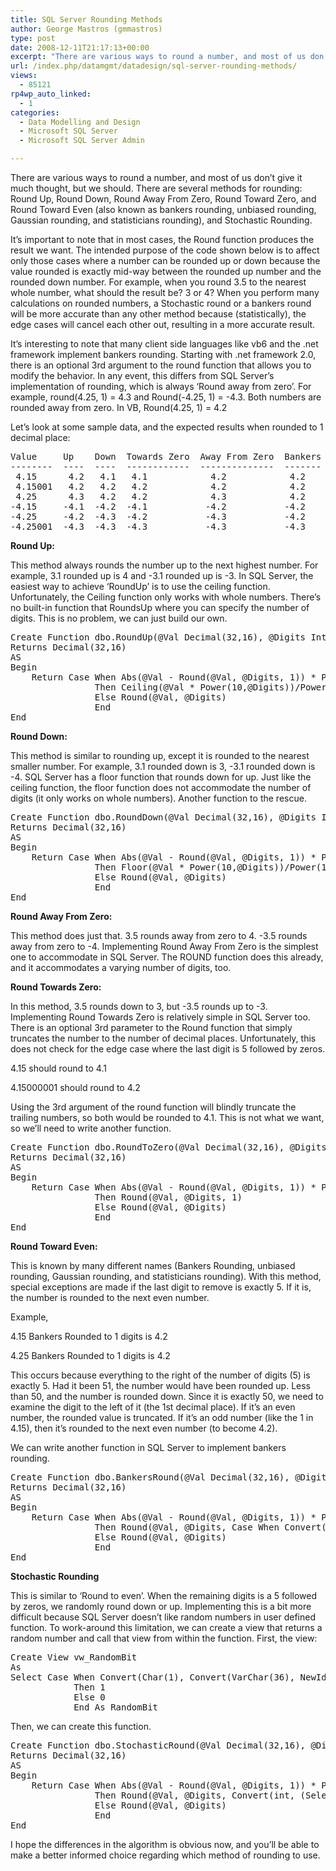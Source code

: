```yaml
---
title: SQL Server Rounding Methods
author: George Mastros (gmmastros)
type: post
date: 2008-12-11T21:17:13+00:00
excerpt: "There are various ways to round a number, and most of us don't give it much thought, but we should.  There are several methods for rounding: Round Up, Round Down, Round Away From Zero, Round Toward Zero, and Round Toward Even (also known as bankers roun&hellip;"
url: /index.php/datamgmt/datadesign/sql-server-rounding-methods/
views:
  - 85121
rp4wp_auto_linked:
  - 1
categories:
  - Data Modelling and Design
  - Microsoft SQL Server
  - Microsoft SQL Server Admin

---
```

There are various ways to round a number, and most of us don&#8217;t give it much thought, but we should. There are several methods for rounding: Round Up, Round Down, Round Away From Zero, Round Toward Zero, and Round Toward Even (also known as bankers rounding, unbiased rounding, Gaussian rounding, and statisticians rounding), and Stochastic Rounding.

It&#8217;s important to note that in most cases, the Round function produces the result we want. The intended purpose of the code shown below is to affect only those cases where a number can be rounded up or down because the value rounded is exactly mid-way between the rounded up number and the rounded down number. For example, when you round 3.5 to the nearest whole number, what should the result be? 3 or 4? When you perform many calculations on rounded numbers, a Stochastic round or a bankers round will be more accurate than any other method because (statistically), the edge cases will cancel each other out, resulting in a more accurate result.

It&#8217;s interesting to note that many client side languages like vb6 and the .net framework implement bankers rounding. Starting with .net framework 2.0, there is an optional 3rd argument to the round function that allows you to modify the behavior. In any event, this differs from SQL Server&#8217;s implementation of rounding, which is always &#8216;Round away from zero&#8217;. For example, round(4.25, 1) = 4.3 and Round(-4.25, 1) = -4.3. Both numbers are rounded away from zero. In VB, Round(4.25, 1) = 4.2

Let&#8217;s look at some sample data, and the expected results when rounded to 1 decimal place:

<pre>Value     Up    Down  Towards Zero  Away From Zero  Bankers  Stochastic
--------  ----  ----  ------------  --------------  -------  ----------
 4.15      4.2   4.1   4.1            4.2            4.2       4.1 or 4.2
 4.15001   4.2   4.2   4.2            4.2            4.2       4.2
 4.25      4.3   4.2   4.2            4.3            4.2       4.2 or 4.3
-4.15     -4.1  -4.2  -4.1           -4.2           -4.2      -4.1 or -4.2
-4.25     -4.2  -4.3  -4.2           -4.3           -4.2      -4.2 or -4.3
-4.25001  -4.3  -4.3  -4.3           -4.3           -4.3      -4.3</pre>

**Round Up:**
  
This method always rounds the number up to the next highest number. For example, 3.1 rounded up is 4 and -3.1 rounded up is -3. In SQL Server, the easiest way to achieve ‘RoundUp’ is to use the ceiling function. Unfortunately, the Ceiling function only works with whole numbers. There’s no built-in function that RoundsUp where you can specify the number of digits. This is no problem, we can just build our own.

<pre>Create Function dbo.RoundUp(@Val Decimal(32,16), @Digits Int)
Returns Decimal(32,16)
AS
Begin
    Return Case When Abs(@Val - Round(@Val, @Digits, 1)) * Power(10, @Digits+1) = 5 
                Then Ceiling(@Val * Power(10,@Digits))/Power(10, @Digits)
                Else Round(@Val, @Digits)
                End
End</pre>

**Round Down:**
  
This method is similar to rounding up, except it is rounded to the nearest smaller number. For example, 3.1 rounded down is 3, -3.1 rounded down is -4. SQL Server has a floor function that rounds down for up. Just like the ceiling function, the floor function does not accommodate the number of digits (it only works on whole numbers). Another function to the rescue.

<pre>Create Function dbo.RoundDown(@Val Decimal(32,16), @Digits Int)
Returns Decimal(32,16)
AS
Begin
    Return Case When Abs(@Val - Round(@Val, @Digits, 1)) * Power(10, @Digits+1) = 5 
                Then Floor(@Val * Power(10,@Digits))/Power(10, @Digits)
                Else Round(@Val, @Digits)
                End
End</pre>

**Round Away From Zero:**
  
This method does just that. 3.5 rounds away from zero to 4. -3.5 rounds away from zero to -4. Implementing Round Away From Zero is the simplest one to accommodate in SQL Server. The ROUND function does this already, and it accommodates a varying number of digits, too.

**Round Towards Zero:**
  
In this method, 3.5 rounds down to 3, but -3.5 rounds up to -3. Implementing Round Towards Zero is relatively simple in SQL Server too. There is an optional 3rd parameter to the Round function that simply truncates the number to the number of decimal places. Unfortunately, this does not check for the edge case where the last digit is 5 followed by zeros. 

4.15 should round to 4.1
  
4.15000001 should round to 4.2

Using the 3rd argument of the round function will blindly truncate the trailing numbers, so both would be rounded to 4.1. This is not what we want, so we’ll need to write another function.

<pre>Create Function dbo.RoundToZero(@Val Decimal(32,16), @Digits Int)
Returns Decimal(32,16)
AS
Begin
    Return Case When Abs(@Val - Round(@Val, @Digits, 1)) * Power(10, @Digits+1) = 5 
                Then Round(@Val, @Digits, 1)
                Else Round(@Val, @Digits)
                End
End</pre>

**Round Toward Even:**
  
This is known by many different names (Bankers Rounding, unbiased rounding, Gaussian rounding, and statisticians rounding). With this method, special exceptions are made if the last digit to remove is exactly 5. If it is, the number is rounded to the next even number.
  
Example,
  
4.15 Bankers Rounded to 1 digits is 4.2
  
4.25 Bankers Rounded to 1 digits is 4.2

This occurs because everything to the right of the number of digits (5) is exactly 5. Had it been 51, the number would have been rounded up. Less than 50, and the number is rounded down. Since it is exactly 50, we need to examine the digit to the left of it (the 1st decimal place). If it’s an even number, the rounded value is truncated. If it’s an odd number (like the 1 in 4.15), then it’s rounded to the next even number (to become 4.2). 

We can write another function in SQL Server to implement bankers rounding.

<pre>Create Function dbo.BankersRound(@Val Decimal(32,16), @Digits Int)
Returns Decimal(32,16)
AS
Begin
    Return Case When Abs(@Val - Round(@Val, @Digits, 1)) * Power(10, @Digits+1) = 5 
                Then Round(@Val, @Digits, Case When Convert(int, Round(abs(@Val) * power(10,@Digits), 0, 1)) % 2 = 1 Then 0 Else 1 End)
                Else Round(@Val, @Digits)
                End
End</pre>

**Stochastic Rounding**
  
This is similar to &#8216;Round to even&#8217;. When the remaining digits is a 5 followed by zeros, we randomly round down or up. Implementing this is a bit more difficult because SQL Server doesn&#8217;t like random numbers in user defined function. To work-around this limitation, we can create a view that returns a random number and call that view from within the function. First, the view:

<pre>Create View vw_RandomBit
As
Select Case When Convert(Char(1), Convert(VarChar(36), NewId())) &gt; '7' 
            Then 1 
            Else 0 
            End As RandomBit</pre>

Then, we can create this function.

<pre>Create Function dbo.StochasticRound(@Val Decimal(32,16), @Digits Int)
Returns Decimal(32,16)
AS
Begin
    Return Case When Abs(@Val - Round(@Val, @Digits, 1)) * Power(10, @Digits+1) = 5 
                Then Round(@Val, @Digits, Convert(int, (Select	RandomBit From vw_RandomBit)))
                Else Round(@Val, @Digits)
                End
End</pre>

I hope the differences in the algorithm is obvious now, and you&#8217;ll be able to make a better informed choice regarding which method of rounding to use.